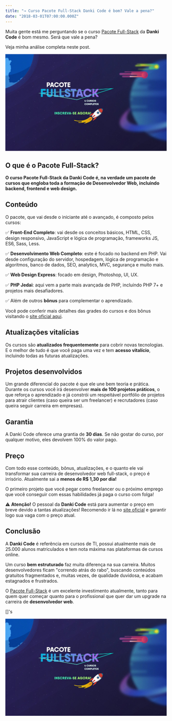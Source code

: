 ```yaml
---
title: "→ Curso Pacote Full-Stack Danki Code é bom? Vale a pena?"
date: "2018-03-01T07:00:00.000Z"
---
```

Muita gente está me perguntando se o curso [Pacote Full-Stack](/pacote-full-stack/postwdd) da **Danki Code** é bom mesmo. Será que vale a pena?

Veja minha análise completa neste post.

[![Pacote Full-Stack, da Danki Code. Increva-se agora!](pacote-full-stack.jpg)](/pacote-full-stack/postwdd)

## O que é o Pacote Full-Stack?

**O curso Pacote Full-Stack da Danki Code é, na verdade um pacote de cursos que engloba toda a formação de Desenvolvedor Web, incluindo backend, frontend e web design.**

## Conteúdo

O pacote, que vai desde o iniciante até o avançado, é composto pelos cursos:

✅ **Front-End Completo**: vai desde os conceitos básicos, HTML, CSS, design responsivo, JavaScript e lógica de programação, frameworks JS, ES6, Sass, Less.

✅ **Desenvolvimento Web Completo**: este é focado no backend em PHP. Vai desde configuração do servidor, hospedagem, lógica de programação e algoritmos, banco de dados, SEO, analytics, MVC, segurança e muito mais.

✅ **Web Design Express**: focado em design, Photoshop, UI, UX.

✅ **PHP Jedai**: aqui vem a parte mais avançada de PHP, incluíndo PHP 7+ e projetos mais desafiadores.

✅ Além de outros **bônus** para complementar o aprendizado.

Você pode conferir mais detalhes das grades do cursos e dos bônus visitando o [site oficial aqui](/pacote-full-stack/postwdd).

## Atualizações vitalícias

Os cursos são **atualizados frequentemente** para cobrir novas tecnologias. E o melhor de tudo é que você paga uma vez e tem **acesso vitalício**, incluindo todas as futuras atualizações.

## Projetos desenvolvidos

Um grande diferencial do pacote é que ele une bem teoria e prática. Durante os cursos você irá desenvolver **mais de 100 projetos práticos**, o que reforça o aprendizado e já constrói um respeitável portfólio de projetos para atrair clientes (caso queira ser um freelancer) e recrutadores (caso queira seguir carreira em empresas).

## Garantia

A Danki Code oferece uma grantia de **30 dias**. Se não gostar do curso, por qualquer motivo, eles devolvem 100% do valor pago.

## Preço

Com todo esse conteúdo, bônus, atualizações, e o quanto ele vai transformar sua carreira de desenvolvedor web full-stack, o preço é irrisório. Atualmente sai a **menos de R$ 1,30 por dia!** 

O primeiro projeto que você pegar como freelancer ou o próximo emprego que você conseguir com essas habilidades já paga o curso com folga!

⚠️ **Atenção!** O pessoal da **Danki Code** está para aumentar o preço em breve devido a tantas atualizações! Recomendo ir lá no [site oficial](/pacote-full-stack/postwdd) e garantir logo sua vaga com o preço atual.

## Conclusão

A **Danki Code** é referência em cursos de TI, possui atualmente mais de 25.000 alunos matriculados e tem nota máxima nas plataformas de cursos online.

Um curso **bem estruturado** faz muita diferença na sua carreira. Muitos desenvolvedores ficam "correndo atrás do rabo", buscando conteúdos gratuitos fragmentados e, muitas vezes, de qualidade duvidosa, e acabam estagnados e frustrados.

O [Pacote Full-Stack](/pacote-full-stack/postwdd) é um excelente investimento atualmente, tanto para quem quer começar quanto para o profissional que quer dar um upgrade na carreira de **desenvolvedor web**.

[]'s

[![Pacote Full-Stack, da Danki Code. Increva-se agora!](pacote-full-stack.jpg)](/pacote-full-stack/postwdd)